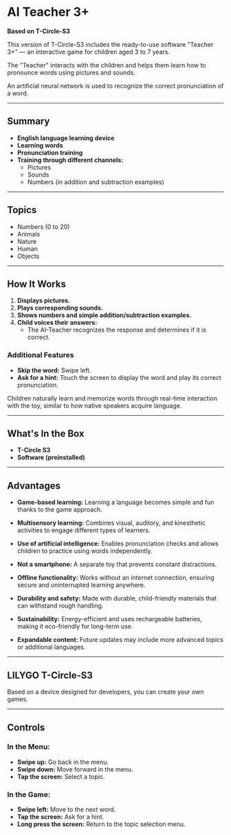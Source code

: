 # AI Teacher 3+

**Based on T-Circle-S3**

This version of T-Circle-S3 includes the ready-to-use software "Teacher 3+" — an interactive game for children aged 3 to 7 years.

The "Teacher" interacts with the children and helps them learn how to pronounce words using pictures and sounds.

An artificial neural network is used to recognize the correct pronunciation of a word.

---

## Summary

- **English language learning device**
- **Learning words**
- **Pronunciation training**
- **Training through different channels:**
  - Pictures
  - Sounds
  - Numbers (in addition and subtraction examples)

---

## Topics

- Numbers (0 to 20)
- Animals
- Nature
- Human
- Objects

---

## How It Works

1. **Displays pictures.**
2. **Plays corresponding sounds.**
3. **Shows numbers and simple addition/subtraction examples.**
4. **Child voices their answers:**
   - The AI-Teacher recognizes the response and determines if it is correct.

### Additional Features

- **Skip the word:** Swipe left.
- **Ask for a hint:** Touch the screen to display the word and play its correct pronunciation.

Children naturally learn and memorize words through real-time interaction with the toy, similar to how native speakers acquire language.

---

## What's In the Box

- **T-Circle S3**
- **Software (preinstalled)**

---

## Advantages

- **Game-based learning:**
  Learning a language becomes simple and fun thanks to the game approach.

- **Multisensory learning:**
  Combines visual, auditory, and kinesthetic activities to engage different types of learners.

- **Use of artificial intelligence:**
  Enables pronunciation checks and allows children to practice using words independently.

- **Not a smartphone:**
  A separate toy that prevents constant distractions.

- **Offline functionality:**
  Works without an internet connection, ensuring secure and uninterrupted learning anywhere.

- **Durability and safety:**
  Made with durable, child-friendly materials that can withstand rough handling.

- **Sustainability:**
  Energy-efficient and uses rechargeable batteries, making it eco-friendly for long-term use.

- **Expandable content:**
  Future updates may include more advanced topics or additional languages.

---

## LILYGO T-Circle-S3

Based on a device designed for developers, you can create your own games.

---

## Controls

### In the Menu:

- **Swipe up:** Go back in the menu.
- **Swipe down:** Move forward in the menu.
- **Tap the screen:** Select a topic.

### In the Game:

- **Swipe left:** Move to the next word.
- **Tap the screen:** Ask for a hint.
- **Long press the screen:** Return to the topic selection menu.
